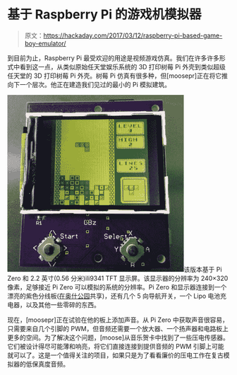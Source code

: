 # 基于 Raspberry Pi 的游戏机模拟器

> 原文：<https://hackaday.com/2017/03/12/raspberry-pi-based-game-boy-emulator/>

到目前为止，Raspberry Pi 最受欢迎的用途是视频游戏仿真。我们在许多许多形式中看到这一点，从类似原始任天堂娱乐系统的 3D 打印树莓 Pi 外壳到类似超级任天堂的 3D 打印树莓 Pi 外壳。树莓 Pi 仿真有很多种，但[moosepr]正在将它推向下一个层次。他正在建造我们见过的最小的 Pi 模拟建筑。

![](img/554a829fd680197139dba29750b66831.png)该版本基于 Pi Zero 和 2.2 英寸(0.56 分米)ili9341 TFT 显示屏。该显示器的分辨率为 240×320 像素，足够接近 Pi Zero 可以模拟的系统的分辨率。Pi Zero 和显示器连接到一个漂亮的紫色分线板([在奥什公园](https://oshpark.com/shared_projects/sYgn53n6)共享)，还有几个 5 向导航开关，一个 Lipo 电池充电器，以及其他一些零碎的东西。

现在，[moosepr]正在试验在他的板上添加声音。从 Pi Zero 中获取声音很容易，只需要来自几个引脚的 PWM，但音频还需要一个放大器、一个扬声器和电路板上更多的空间。为了解决这个问题，[moose]从音乐贺卡中找到了一些压电传感器。它们被设计得尽可能薄和响亮，将它们直接连接到提供音频的 PWM 引脚上可能就可以了。这是一个值得关注的项目，如果只是为了看看廉价的压电工作在复古模拟器的低保真度音频。
